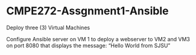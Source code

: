 # CMPE272-Assgnment1-Ansible


Deploy three (3) Virtual Machines

Configure Ansible server on VM 1 to deploy a webserver to VM2 and VM3 on port 8080 that displays the message: “Hello World from SJSU”
